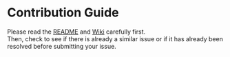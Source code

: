 # Contribution Guide

Please read the [README](https://github.com/natsuk4ze/compassx/blob/main/README.md) and [Wiki](https://github.com/natsuk4ze/compassx/wiki) carefully first.  
Then, check to see if there is already a similar issue or if it has already been resolved before submitting your issue.
